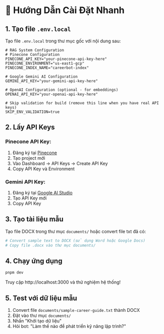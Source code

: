 # 🚀 Hướng Dẫn Cài Đặt Nhanh

## 1. Tạo file `.env.local`

Tạo file `.env.local` trong thư mục gốc với nội dung sau:

```env
# RAG System Configuration
# Pinecone Configuration
PINECONE_API_KEY="your-pinecone-api-key-here"
PINECONE_ENVIRONMENT="us-east1-gcp"
PINECONE_INDEX_NAME="careerbot-index"

# Google Gemini AI Configuration  
GEMINI_API_KEY="your-gemini-api-key-here"

# OpenAI Configuration (optional - for embeddings)
OPENAI_API_KEY="your-openai-api-key-here"

# Skip validation for build (remove this line when you have real API keys)
SKIP_ENV_VALIDATION=true
```

## 2. Lấy API Keys

### Pinecone API Key:
1. Đăng ký tại [Pinecone](https://pinecone.io)
2. Tạo project mới
3. Vào Dashboard → API Keys → Create API Key
4. Copy API Key và Environment

### Gemini API Key:
1. Đăng ký tại [Google AI Studio](https://makersuite.google.com/app/apikey)
2. Tạo API Key mới
3. Copy API Key

## 3. Tạo tài liệu mẫu

Tạo file DOCX trong thư mục `documents/` hoặc convert file txt đã có:

```bash
# Convert sample text to DOCX (sử dụng Word hoặc Google Docs)
# Copy file .docx vào thư mục documents/
```

## 4. Chạy ứng dụng

```bash
pnpm dev
```

Truy cập http://localhost:3000 và thử nghiệm hệ thống!

## 5. Test với dữ liệu mẫu

1. Convert file `documents/sample-career-guide.txt` thành DOCX
2. Đặt vào thư mục `documents/`
3. Nhấn "Khởi tạo dữ liệu" 
4. Hỏi bot: "Làm thế nào để phát triển kỹ năng lập trình?" 